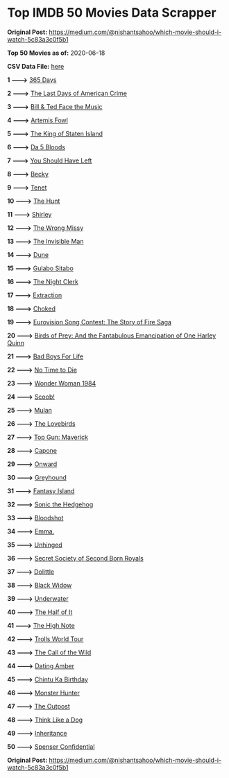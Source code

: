 # Top IMDB 50 Movies Data Scrapper

**Original Post:** https://medium.com/@nishantsahoo/which-movie-should-i-watch-5c83a3c0f5b1

**Top 50 Movies as of:** 2020-06-18

**CSV Data File:** [here](/Data/data.csv)

**1 --->** [365 Days](https://www.imdb.com/title/tt10886166/?ref_=adv_li_tt)

**2 --->** [The Last Days of American Crime](https://www.imdb.com/title/tt1552211/?ref_=adv_li_tt)

**3 --->** [Bill & Ted Face the Music](https://www.imdb.com/title/tt1086064/?ref_=adv_li_tt)

**4 --->** [Artemis Fowl](https://www.imdb.com/title/tt3089630/?ref_=adv_li_tt)

**5 --->** [The King of Staten Island](https://www.imdb.com/title/tt9686708/?ref_=adv_li_tt)

**6 --->** [Da 5 Bloods](https://www.imdb.com/title/tt9777644/?ref_=adv_li_tt)

**7 --->** [You Should Have Left](https://www.imdb.com/title/tt8201852/?ref_=adv_li_tt)

**8 --->** [Becky](https://www.imdb.com/title/tt10314450/?ref_=adv_li_tt)

**9 --->** [Tenet](https://www.imdb.com/title/tt6723592/?ref_=adv_li_tt)

**10 --->** [The Hunt](https://www.imdb.com/title/tt8244784/?ref_=adv_li_tt)

**11 --->** [Shirley](https://www.imdb.com/title/tt8430598/?ref_=adv_li_tt)

**12 --->** [The Wrong Missy](https://www.imdb.com/title/tt9619798/?ref_=adv_li_tt)

**13 --->** [The Invisible Man](https://www.imdb.com/title/tt1051906/?ref_=adv_li_tt)

**14 --->** [Dune](https://www.imdb.com/title/tt1160419/?ref_=adv_li_tt)

**15 --->** [Gulabo Sitabo](https://www.imdb.com/title/tt10333912/?ref_=adv_li_tt)

**16 --->** [The Night Clerk](https://www.imdb.com/title/tt7979142/?ref_=adv_li_tt)

**17 --->** [Extraction](https://www.imdb.com/title/tt8936646/?ref_=adv_li_tt)

**18 --->** [Choked](https://www.imdb.com/title/tt11651780/?ref_=adv_li_tt)

**19 --->** [Eurovision Song Contest: The Story of Fire Saga](https://www.imdb.com/title/tt8580274/?ref_=adv_li_tt)

**20 --->** [Birds of Prey: And the Fantabulous Emancipation of One Harley Quinn](https://www.imdb.com/title/tt7713068/?ref_=adv_li_tt)

**21 --->** [Bad Boys For Life](https://www.imdb.com/title/tt1502397/?ref_=adv_li_tt)

**22 --->** [No Time to Die](https://www.imdb.com/title/tt2382320/?ref_=adv_li_tt)

**23 --->** [Wonder Woman 1984](https://www.imdb.com/title/tt7126948/?ref_=adv_li_tt)

**24 --->** [Scoob!](https://www.imdb.com/title/tt3152592/?ref_=adv_li_tt)

**25 --->** [Mulan](https://www.imdb.com/title/tt4566758/?ref_=adv_li_tt)

**26 --->** [The Lovebirds](https://www.imdb.com/title/tt8851668/?ref_=adv_li_tt)

**27 --->** [Top Gun: Maverick](https://www.imdb.com/title/tt1745960/?ref_=adv_li_tt)

**28 --->** [Capone](https://www.imdb.com/title/tt6199572/?ref_=adv_li_tt)

**29 --->** [Onward](https://www.imdb.com/title/tt7146812/?ref_=adv_li_tt)

**30 --->** [Greyhound](https://www.imdb.com/title/tt6048922/?ref_=adv_li_tt)

**31 --->** [Fantasy Island](https://www.imdb.com/title/tt0983946/?ref_=adv_li_tt)

**32 --->** [Sonic the Hedgehog](https://www.imdb.com/title/tt3794354/?ref_=adv_li_tt)

**33 --->** [Bloodshot](https://www.imdb.com/title/tt1634106/?ref_=adv_li_tt)

**34 --->** [Emma.](https://www.imdb.com/title/tt9214832/?ref_=adv_li_tt)

**35 --->** [Unhinged](https://www.imdb.com/title/tt10059518/?ref_=adv_li_tt)

**36 --->** [Secret Society of Second Born Royals](https://www.imdb.com/title/tt10324122/?ref_=adv_li_tt)

**37 --->** [Dolittle](https://www.imdb.com/title/tt6673612/?ref_=adv_li_tt)

**38 --->** [Black Widow](https://www.imdb.com/title/tt3480822/?ref_=adv_li_tt)

**39 --->** [Underwater](https://www.imdb.com/title/tt5774060/?ref_=adv_li_tt)

**40 --->** [The Half of It](https://www.imdb.com/title/tt9683478/?ref_=adv_li_tt)

**41 --->** [The High Note](https://www.imdb.com/title/tt9308382/?ref_=adv_li_tt)

**42 --->** [Trolls World Tour](https://www.imdb.com/title/tt6587640/?ref_=adv_li_tt)

**43 --->** [The Call of the Wild](https://www.imdb.com/title/tt7504726/?ref_=adv_li_tt)

**44 --->** [Dating Amber](https://www.imdb.com/title/tt7886936/?ref_=adv_li_tt)

**45 --->** [Chintu Ka Birthday](https://www.imdb.com/title/tt8472964/?ref_=adv_li_tt)

**46 --->** [Monster Hunter](https://www.imdb.com/title/tt6475714/?ref_=adv_li_tt)

**47 --->** [The Outpost](https://www.imdb.com/title/tt3833480/?ref_=adv_li_tt)

**48 --->** [Think Like a Dog](https://www.imdb.com/title/tt5929654/?ref_=adv_li_tt)

**49 --->** [Inheritance](https://www.imdb.com/title/tt7923220/?ref_=adv_li_tt)

**50 --->** [Spenser Confidential](https://www.imdb.com/title/tt8629748/?ref_=adv_li_tt)

**Original Post:** https://medium.com/@nishantsahoo/which-movie-should-i-watch-5c83a3c0f5b1
